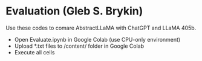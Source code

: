 # Evaluation (Gleb S. Brykin)

Use these codes to comare AbstractLLaMA with ChatGPT and LLaMA 405b.

* Open Evaluate.ipynb in Google Colab (use CPU-only environment)
* Upload *.txt files to /content/ folder in Google Colab
* Execute all cells
